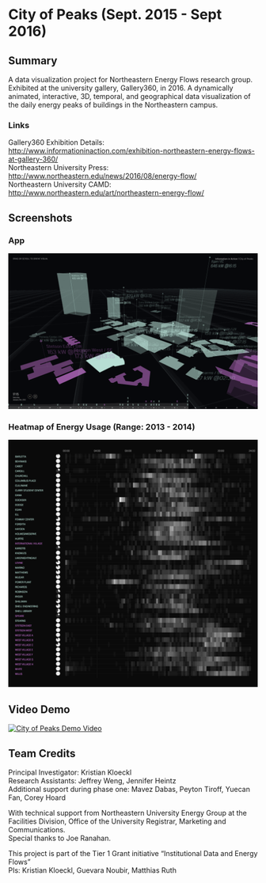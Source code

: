 # City of Peaks (Sept. 2015 - Sept 2016)

## Summary
A data visualization project for Northeastern Energy Flows research group. Exhibited at the university gallery, Gallery360, in 2016.
A dynamically animated, interactive, 3D, temporal, and geographical data visualization of the daily energy peaks of buildings in the Northeastern campus.

### Links
Gallery360 Exhibition Details: http://www.informationinaction.com/exhibition-northeastern-energy-flows-at-gallery-360/<br />
Northeastern University Press: http://www.northeastern.edu/news/2016/08/energy-flow/<br />
Northeastern University CAMD: http://www.northeastern.edu/art/northeastern-energy-flow/

## Screenshots

### App
<img src="https://raw.githubusercontent.com/BeanRider/CityOfPeaks/master/screenshots/app-1.png" />

### Heatmap of Energy Usage (Range: 2013 - 2014)
<img src="https://raw.githubusercontent.com/BeanRider/CityOfPeaks/master/screenshots/peaks-plot.png" />


### 

## Video Demo
[![City of Peaks Demo Video](https://img.youtube.com/vi/O27mHm7zIr4/0.jpg)](https://www.youtube.com/watch?v=O27mHm7zIr4)

## Team Credits
Principal Investigator: Kristian Kloeckl<br />
Research Assistants: Jeffrey Weng, Jennifer Heintz<br />
Additional support during phase one: Mavez Dabas, Peyton Tiroff, Yuecan Fan, Corey Hoard<br />

With technical support from Northeastern University Energy Group at the Facilities Division, Office of the University Registrar, Marketing and Communications.<br />
Special thanks to Joe Ranahan.

This project is part of the Tier 1 Grant initiative “Institutional Data and Energy Flows”<br />
PIs: Kristian Kloeckl, Guevara Noubir, Matthias Ruth

